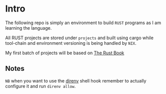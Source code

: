 # Intro
The following repo is simply an environment to build `RUST` programs as I am learning the language.

All RUST projects are stored under `projects` and built using cargo while tool-chain and environment
versioning is being handled by `NIX`.

My first batch of projects will be based on [The Rust Book](https://doc.rust-lang.org/book/title-page.html)

## Notes

`NB` when you want to use the [direnv](https://direnv.net/) shell hook remember to actually configure it and run `direnv allow`.
